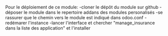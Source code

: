 Pour le déploiement de ce module:
-cloner le dépôt du module sur github 
-déposer le module dans le repertoire addans des modules personalisés
-se rassurer que le chemin vers le module est indiqué dans odoo.conf
-redémarer l'instance 
-lancer l'interface et chercher "manage_insurance dans la liste des application" et l'installer
